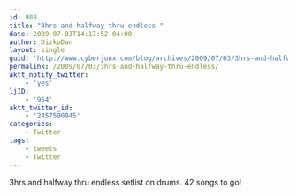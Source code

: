 ```yaml
---
id: 988
title: "3hrs and halfway thru endless "
date: 2009-07-03T14:17:52-04:00
author: DizkoDan
layout: single
guid: 'http://www.cyberjunx.com/blog/archives/2009/07/03/3hrs-and-halfway-thru-endless/'
permalink: /2009/07/03/3hrs-and-halfway-thru-endless/
aktt_notify_twitter:
    - 'yes'
ljID:
    - '954'
aktt_twitter_id:
    - '2457590945'
categories:
    - Twitter
tags:
    - tweets
    - Twitter
---
```


3hrs and halfway thru endless setlist on drums. 42 songs to go!